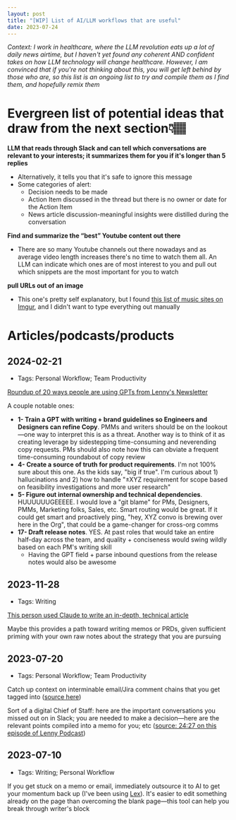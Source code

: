 ```yaml
---
layout: post
title: "[WIP] List of AI/LLM workflows that are useful"
date: 2023-07-24
---
```


_Context: I work in healthcare, where the LLM revolution eats up a lot of daily news airtime, but I haven't yet found any coherent AND confident takes on how LLM technology will change healthcare. However, I am convinced that if you're not thinking about this, you will get left behind by those who are, so this list is an ongoing list to try and compile them as I find them, and hopefully remix them_

# Evergreen list of potential ideas that draw from the next section👇🏽
**LLM that reads through Slack and can tell which conversations are relevant to your interests; it summarizes them for you if it's longer than 5 replies**

* Alternatively, it tells you that it's safe to ignore this message
* Some categories of alert:
    * Decision needs to be made
    * Action Item discussed in the thread but there is no owner or date for the Action Item
    * News article discussion-meaningful insights were distilled during the conversation


**Find and summarize the “best” Youtube content out there**
* There are so many Youtube channels out there nowadays and as average video length increases there's no time to watch them all. An LLM can indicate which ones are of most interest to you and pull out which snippets are the most important for you to watch

**pull URLs out of an image**
* This one's pretty self explanatory, but I found [this list of music sites on Imgur](https://i.imgur.com/MXXBP6e.jpeg), and I didn't want to type everything out manually




# Articles/podcasts/products

## 2024-02-21
* Tags: Personal Workflow; Team Productivity

[Roundup of 20 ways people are using GPTs from Lenny's Newsletter](https://www.lennysnewsletter.com/p/you-should-be-playing-with-gpts-at?r=th9d)

A couple notable ones:
* **1- Train a GPT with writing + brand guidelines so Engineers and Designers can refine Copy**. PMMs and writers should be on the lookout—one way to interpret this is as a threat. Another way is to think of it as creating leverage by sidestepping time-consuming and neverending copy requests. PMs should also note how this can obviate a frequent time-consuming roundabout of copy review
* **4- Create a source of truth for product requirements**. I'm not 100% sure about this one. As the kids say, "big if true". I'm curious about 1) hallucinations and 2) how to handle "±XYZ requirement for scope based on feasibility investigations and more user research"
* **5- Figure out internal ownership and technical dependencies**. HUUUUUUGEEEEE. I would love a "git blame" for PMs, Designers, PMMs, Marketing folks, Sales, etc. Smart routing would be great. If it could get smart and proactively ping, "hey, XYZ convo is brewing over here in the Org", that could be a game-changer for cross-org comms
* **17- Draft release notes**. YES. At past roles that would take an entire half-day across the team, and quality + conciseness would swing wildly based on each PM's writing skill
    * Having the GPT field + parse inbound questions from the release notes would also be awesome

## 2023-11-28
* Tags: Writing

[This person used Claude to write an in-depth, technical article](https://idratherbewriting.com/blog/writing-full-length-articles-with-claude-ai)

Maybe this provides a path toward writing memos or PRDs, given sufficient priming with your own raw notes about the strategy that you are pursuing


## 2023-07-20
* Tags: Personal Workflow; Team Productivity

Catch up context on interminable email/Jira comment chains that you get tagged into ([source here](https://every.to/chain-of-thought/ai-can-do-my-email-now))

Sort of a digital Chief of Staff: here are the important conversations you missed out on in Slack; you are needed to make a decision—here are the relevant points compiled into a memo for you; etc ([source: 24:27 on this episode of Lenny Podcast](https://www.lennyspodcast.com/the-10-traits-of-great-pms-how-ai-will-impact-your-product-and-slacks-product-development-process/#transcript))



## 2023-07-10
* Tags: Writing; Personal Workflow

If you get stuck on a memo or email, immediately outsource it to AI to get your momentum back up (I've been using [Lex](https://lex.page/)). It's easier to edit something already on the page than overcoming the blank page—this tool can help you break through writer's block